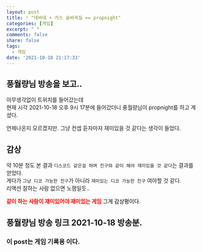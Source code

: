 ```yaml
---
layout: post
title: ! "데바데 + 카스 숨바꼭질 == propnight"
categories: [게임]
excerpt: " "
comments: false
share: false
tags:
  - 게임
date: '2021-10-18 21:17:33'
---
```


## 풍월량님 방송을 보고..
아무생각없이 트위치를 들어갔는데  
현재 시각 2021-10-18 오후 9시 17분에 들어갔더니 풍월량님이 propnight를 하고 계셨다.

언제나온지 모르겠지만. 그냥 컨셉 듣자마자 재미있을 것 같다는 생각이 들었다.

## 감상
약 10분 정도 본 결과 `디스코드 같은걸 하며 친구와 같이 해야 재미있을 것 같다`는 결과를 얻었다.  
게다가 `그냥 디코 가능한 친구`가 아니라 `재미있는 디코 가능한 친구` 여야할 것 같다.  
리액션 잘하는 사람 없으면 노잼일듯..  

<div style="
    display: inline-block;
    color: red;
    font-weight: bold;
">같이 하는 사람이 재미있어야 재미있는 게임<span style="
    color: black;
    font-weight: 400;
"> 그게 감상평이다.</span></div>

## 풍월량님 방송 링크 2021-10-18 방송분.

<div id="twitch-embed"></div>
<script src="https://player.twitch.tv/js/embed/v1.js"></script>
<script type="text/javascript">
  new Twitch.Player("twitch-embed", {
    video: "1180108088",
    width: 900,
    height: 548,
    // width: '100%',
    // height: '100%',
    autoplay: false,
  });
</script>

### 이 post는 게임 기록용 이다.
